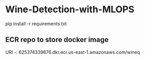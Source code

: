 # Wine-Detection-with-MLOPS

pip install -r requirements.txt

## ECR repo to store docker image
URI -: 625374339876.dkr.ecr.us-east-1.amazonaws.com/wineq